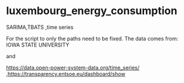 # luxembourg_energy_consumption
SARIMA,TBATS ,time series 

For the script to only the paths need to be fixed. The data comes from: IOWA STATE UNIVERSITY

and

https://data.open-power-system-data.org/time_series/
,https://transparency.entsoe.eu/dashboard/show
